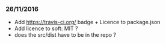 
### 26/11/2016

* Add https://travis-ci.org/ badge + Licence to package.json
* Add licence to soft: MIT ?
* does the src/dist have to be in the repo ?